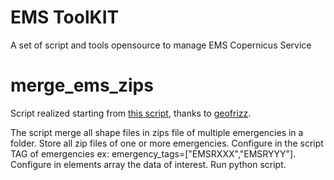 # EMS ToolKIT
A set of script and tools opensource to manage EMS Copernicus Service

# merge_ems_zips

Script realized starting from [this script](https://github.com/emergenzeHack/terremotocentro_geodata/blob/gh-pages/CopernicusEMS/scripts/copernicus_EMSR.py), thanks to [geofrizz](https://github.com/geofrizz).

The script merge all shape files in zips file of multiple emergencies in a folder. Store all zip files of one or more emergencies. Configure in the script TAG of emergencies ex: emergency_tags=["EMSRXXX","EMSRYYY"]. Configure in elements array the data of interest. Run python script. 


